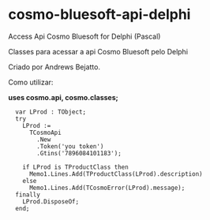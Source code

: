 # cosmo-bluesoft-api-delphi
Access Api Cosmo Bluesoft for Delphi (Pascal)

Classes para acessar a api Cosmo Bluesoft pelo Delphi

Criado por Andrews Bejatto.

Como utilizar:

**uses cosmo.api, cosmo.classes;**

	  var LProd : TObject;
	  try
	    LProd :=
	      TCosmoApi
	        .New
	        .Token('you token')
	        .Gtins('7896084101183');

	    if LProd is TProductClass then
		  Memo1.Lines.Add(TProductClass(LProd).description)
	    else
	      Memo1.Lines.Add(TCosmoError(LProd).message);
	  finally
	    LProd.DisposeOf;
	  end;
